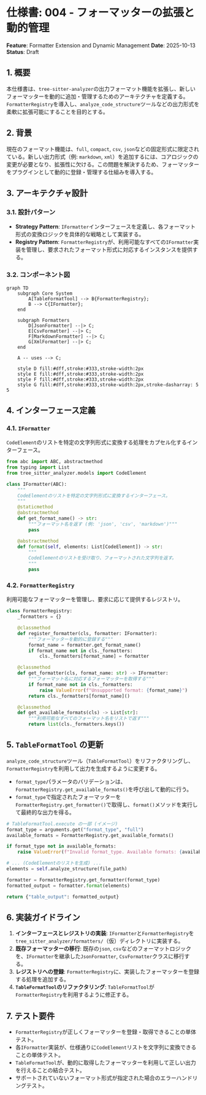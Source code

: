 # 仕様書: 004 - フォーマッターの拡張と動的管理

**Feature**: Formatter Extension and Dynamic Management
**Date**: 2025-10-13
**Status**: Draft

## 1. 概要

本仕様書は、`tree-sitter-analyzer`の出力フォーマット機能を拡張し、新しいフォーマッターを動的に追加・管理するためのアーキテクチャを定義する。`FormatterRegistry`を導入し、`analyze_code_structure`ツールなどの出力形式を柔軟に拡張可能にすることを目的とする。

## 2. 背景

現在のフォーマット機能は、`full`, `compact`, `csv`, `json`などの固定形式に限定されている。新しい出力形式（例: `markdown`, `xml`）を追加するには、コアロジックの変更が必要となり、拡張性に欠ける。この問題を解決するため、フォーマッターをプラグインとして動的に登録・管理する仕組みを導入する。

## 3. アーキテクチャ設計

### 3.1. 設計パターン

- **Strategy Pattern**: `IFormatter`インターフェースを定義し、各フォーマット形式の変換ロジックを具体的な戦略として実装する。
- **Registry Pattern**: `FormatterRegistry`が、利用可能なすべての`IFormatter`実装を管理し、要求されたフォーマット形式に対応するインスタンスを提供する。

### 3.2. コンポーネント図

```mermaid
graph TD
    subgraph Core System
        A[TableFormatTool] --> B{FormatterRegistry};
        B --> C{IFormatter};
    end

    subgraph Formatters
        D[JsonFormatter] --|> C;
        E[CsvFormatter] --|> C;
        F[MarkdownFormatter] --|> C;
        G[XmlFormatter] --|> C;
    end

    A -- uses --> C;

    style D fill:#dff,stroke:#333,stroke-width:2px
    style E fill:#dff,stroke:#333,stroke-width:2px
    style F fill:#dff,stroke:#333,stroke-width:2px
    style G fill:#dff,stroke:#333,stroke-width:2px,stroke-dasharray: 5 5
```

## 4. インターフェース定義

### 4.1. `IFormatter`

`CodeElement`のリストを特定の文字列形式に変換する処理をカプセル化するインターフェース。

```python
from abc import ABC, abstractmethod
from typing import List
from tree_sitter_analyzer.models import CodeElement

class IFormatter(ABC):
    """
    CodeElementのリストを特定の文字列形式に変換するインターフェース。
    """
    @staticmethod
    @abstractmethod
    def get_format_name() -> str:
        """フォーマット名を返す (例: 'json', 'csv', 'markdown')"""
        pass

    @abstractmethod
    def format(self, elements: List[CodeElement]) -> str:
        """
        CodeElementのリストを受け取り、フォーマットされた文字列を返す。
        """
        pass
```

### 4.2. `FormatterRegistry`

利用可能なフォーマッターを管理し、要求に応じて提供するレジストリ。

```python
class FormatterRegistry:
    _formatters = {}

    @classmethod
    def register_formatter(cls, formatter: IFormatter):
        """フォーマッターを動的に登録する"""
        format_name = formatter.get_format_name()
        if format_name not in cls._formatters:
            cls._formatters[format_name] = formatter

    @classmethod
    def get_formatter(cls, format_name: str) -> IFormatter:
        """フォーマット名に対応するフォーマッターを取得する"""
        if format_name not in cls._formatters:
            raise ValueError(f"Unsupported format: {format_name}")
        return cls._formatters[format_name]()

    @classmethod
    def get_available_formats(cls) -> List[str]:
        """利用可能なすべてのフォーマット名をリストで返す"""
        return list(cls._formatters.keys())
```

## 5. `TableFormatTool` の更新

`analyze_code_structure`ツール（`TableFormatTool`）をリファクタリングし、`FormatterRegistry`を利用して出力を生成するように変更する。

- `format_type`パラメータのバリデーションは、`FormatterRegistry.get_available_formats()`を呼び出して動的に行う。
- `format_type`で指定されたフォーマッターを`FormatterRegistry.get_formatter()`で取得し、`format()`メソッドを実行して最終的な出力を得る。

```python
# TableFormatTool.execute の一部 (イメージ)
format_type = arguments.get("format_type", "full")
available_formats = FormatterRegistry.get_available_formats()

if format_type not in available_formats:
    raise ValueError(f"Invalid format_type. Available formats: {available_formats}")

# ... (CodeElementのリストを生成) ...
elements = self.analyze_structure(file_path)

formatter = FormatterRegistry.get_formatter(format_type)
formatted_output = formatter.format(elements)

return {"table_output": formatted_output}
```

## 6. 実装ガイドライン

1.  **インターフェースとレジストリの実装**: `IFormatter`と`FormatterRegistry`を`tree_sitter_analyzer/formatters/`（仮）ディレクトリに実装する。
2.  **既存フォーマッターの移行**: 既存の`json`, `csv`などのフォーマットロジックを、`IFormatter`を継承した`JsonFormatter`, `CsvFormatter`クラスに移行する。
3.  **レジストリへの登録**: `FormatterRegistry`に、実装したフォーマッターを登録する処理を追加する。
4.  **`TableFormatTool`のリファクタリング**: `TableFormatTool`が`FormatterRegistry`を利用するように修正する。

## 7. テスト要件

- `FormatterRegistry`が正しくフォーマッターを登録・取得できることの単体テスト。
- 各`IFormatter`実装が、仕様通りに`CodeElement`リストを文字列に変換できることの単体テスト。
- `TableFormatTool`が、動的に取得したフォーマッターを利用して正しい出力を行えることの結合テスト。
- サポートされていないフォーマット形式が指定された場合のエラーハンドリングテスト。